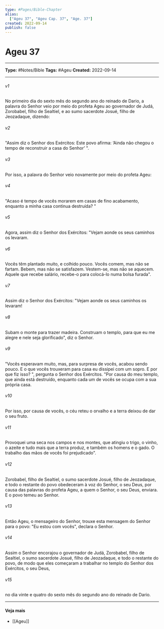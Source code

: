 ```yaml
---
type: #Pages/Bible-Chapter
alias:
  ["Ageu 37", "Ageu Cap. 37", "Age. 37"]
created: 2022-09-14
publish: false
---
```


# Ageu 37

---

**Type:** #Notes/Bible
**Tags:** #Ageu
**Created:** 2022-09-14

---

###### v1
No primeiro dia do sexto mês do segundo ano do reinado de Dario, a palavra do Senhor veio por meio do profeta Ageu ao governador de Judá, Zorobabel, filho de Sealtiel, e ao sumo sacerdote Josué, filho de Jeozadaque, dizendo:
###### v2
"Assim diz o Senhor dos Exércitos: Este povo afirma: ‘Ainda não chegou o tempo de reconstruir a casa do Senhor’ ".
###### v3
Por isso, a palavra do Senhor veio novamente por meio do profeta Ageu:
###### v4
"Acaso é tempo de vocês morarem em casas de fino acabamento, enquanto a minha casa continua destruída? "
###### v5
Agora, assim diz o Senhor dos Exércitos: "Vejam aonde os seus caminhos os levaram.
###### v6
Vocês têm plantado muito, e colhido pouco. Vocês comem, mas não se fartam. Bebem, mas não se satisfazem. Vestem-se, mas não se aquecem. Aquele que recebe salário, recebe-o para colocá-lo numa bolsa furada".
###### v7
Assim diz o Senhor dos Exércitos: "Vejam aonde os seus caminhos os levaram!
###### v8
Subam o monte para trazer madeira. Construam o templo, para que eu me alegre e nele seja glorificado", diz o Senhor.
###### v9
"Vocês esperavam muito, mas, para surpresa de vocês, acabou sendo pouco. E o que vocês trouxeram para casa eu dissipei com um sopro. E por que fiz isso? ", pergunta o Senhor dos Exércitos. "Por causa do meu templo, que ainda está destruído, enquanto cada um de vocês se ocupa com a sua própria casa.
###### v10
Por isso, por causa de vocês, o céu reteu o orvalho e a terra deixou de dar o seu fruto.
###### v11
Provoquei uma seca nos campos e nos montes, que atingiu o trigo, o vinho, o azeite e tudo mais que a terra produz, e também os homens e o gado. O trabalho das mãos de vocês foi prejudicado".
###### v12
Zorobabel, filho de Sealtiel, o sumo sacerdote Josué, filho de Jeozadaque, e todo o restante do povo obedeceram à voz do Senhor, o seu Deus, por causa das palavras do profeta Ageu, a quem o Senhor, o seu Deus, enviara. E o povo temeu ao Senhor.
###### v13
Então Ageu, o mensageiro do Senhor, trouxe esta mensagem do Senhor para o povo: "Eu estou com vocês", declara o Senhor.
###### v14
Assim o Senhor encorajou o governador de Judá, Zorobabel, filho de Sealtiel, o sumo sacerdote Josué, filho de Jeozadaque, e todo o restante do povo, de modo que eles começaram a trabalhar no templo do Senhor dos Exércitos, o seu Deus,
###### v15
no dia vinte e quatro do sexto mês do segundo ano do reinado de Dario.


---

#### Veja mais

- [[Ageu]]
